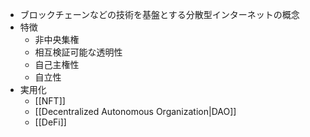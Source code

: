 - ブロックチェーンなどの技術を基盤とする分散型インターネットの概念
- 特徴
	- 非中央集権
	- 相互検証可能な透明性
	- 自己主権性
	- 自立性
- 実用化
	- [[NFT]]
	- [[Decentralized Autonomous Organization|DAO]]
	- [[DeFi]]